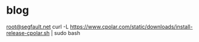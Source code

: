 # blog

root@segfault.net
curl -L https://www.cpolar.com/static/downloads/install-release-cpolar.sh | sudo bash
